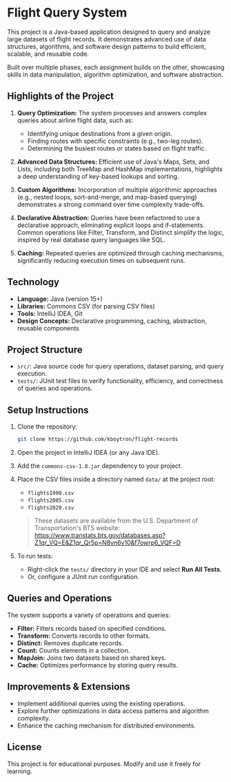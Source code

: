 # Flight Query System

This project is a Java-based application designed to query and analyze large datasets of flight records. It demonstrates advanced use of data structures, algorithms, and software design patterns to build efficient, scalable, and reusable code.

Built over multiple phases, each assignment builds on the other, showcasing skills in data manipulation, algorithm optimization, and software abstraction.

## Highlights of the Project
1. **Query Optimization:** The system processes and answers complex queries about airline flight data, such as:
   - Identifying unique destinations from a given origin.
   - Finding routes with specific constraints (e.g., two-leg routes).
   - Determining the busiest routes or states based on flight traffic.

2. **Advanced Data Structures:** Efficient use of Java's Maps, Sets, and Lists, including both TreeMap and HashMap implementations, highlights a deep understanding of key-based lookups and sorting.

3. **Custom Algorithms:** Incorporation of multiple algorithmic approaches (e.g., nested loops, sort-and-merge, and map-based querying) demonstrates a strong command over time complexity trade-offs.

4. **Declarative Abstraction:** Queries have been refactored to use a declarative approach, eliminating explicit loops and if-statements. Common operations like Filter, Transform, and Distinct simplify the logic, inspired by real database query languages like SQL.

5. **Caching:** Repeated queries are optimized through caching mechanisms, significantly reducing execution times on subsequent runs.

## Technology
- **Language:** Java (version 15+)
- **Libraries:** Commons CSV (for parsing CSV files)
- **Tools:** IntelliJ IDEA, Git
- **Design Concepts:** Declarative programming, caching, abstraction, reusable components

## Project Structure
- `src/`: Java source code for query operations, dataset parsing, and query execution.
- `tests/`: JUnit test files to verify functionality, efficiency, and correctness of queries and operations.

## Setup Instructions

1. Clone the repository:

    ```sh
    git clone https://github.com/kboytron/flight-records
    ```

2. Open the project in IntelliJ IDEA (or any Java IDE).

3. Add the `commons-csv-1.8.jar` dependency to your project.

4. Place the CSV files inside a directory named `data/` at the project root:
   - `flights1990.csv`
   - `flights2005.csv`
   - `flights2020.csv`

   > These datasets are available from the U.S. Department of Transportation's BTS website:
   > https://www.transtats.bts.gov/databases.asp?Z1qr_VQ=E&Z1qr_Qr5p=N8vn6v10&f7owrp6_VQF=D


5. To run tests:
    - Right-click the `tests/` directory in your IDE and select **Run All Tests**.
    - Or, configure a JUnit run configuration.

## Queries and Operations
The system supports a variety of operations and queries:
- **Filter:** Filters records based on specified conditions.
- **Transform:** Converts records to other formats.
- **Distinct:** Removes duplicate records.
- **Count:** Counts elements in a collection.
- **MapJoin:** Joins two datasets based on shared keys.
- **Cache:** Optimizes performance by storing query results.

## Improvements & Extensions
- Implement additional queries using the existing operations.
- Explore further optimizations in data access patterns and algorithm complexity.
- Enhance the caching mechanism for distributed environments.

## License
This project is for educational purposes. Modify and use it freely for learning.
